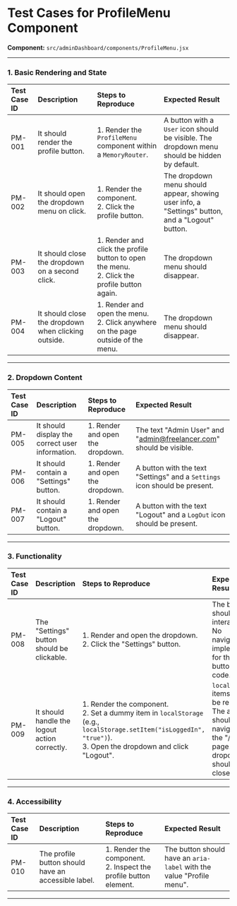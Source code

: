 
# Test Cases for ProfileMenu Component

**Component:** `src/adminDashboard/components/ProfileMenu.jsx`

---

### 1. Basic Rendering and State

| Test Case ID | Description | Steps to Reproduce | Expected Result |
| :--- | :--- | :--- | :--- |
| PM-001 | It should render the profile button. | 1. Render the `ProfileMenu` component within a `MemoryRouter`. | A button with a `User` icon should be visible. The dropdown menu should be hidden by default. |
| PM-002 | It should open the dropdown menu on click. | 1. Render the component. <br> 2. Click the profile button. | The dropdown menu should appear, showing user info, a "Settings" button, and a "Logout" button. |
| PM-003 | It should close the dropdown on a second click. | 1. Render and click the profile button to open the menu. <br> 2. Click the profile button again. | The dropdown menu should disappear. |
| PM-004 | It should close the dropdown when clicking outside. | 1. Render and open the menu. <br> 2. Click anywhere on the page outside of the menu. | The dropdown menu should disappear. |

---

### 2. Dropdown Content

| Test Case ID | Description | Steps to Reproduce | Expected Result |
| :--- | :--- | :--- | :--- |
| PM-005 | It should display the correct user information. | 1. Render and open the dropdown. | The text "Admin User" and "admin@freelancer.com" should be visible. |
| PM-006 | It should contain a "Settings" button. | 1. Render and open the dropdown. | A button with the text "Settings" and a `Settings` icon should be present. |
| PM-007 | It should contain a "Logout" button. | 1. Render and open the dropdown. | A button with the text "Logout" and a `LogOut` icon should be present. |

---

### 3. Functionality

| Test Case ID | Description | Steps to Reproduce | Expected Result |
| :--- | :--- | :--- | :--- |
| PM-008 | The "Settings" button should be clickable. | 1. Render and open the dropdown. <br> 2. Click the "Settings" button. | The button should be interactive. No navigation is implemented for this button in the code. |
| PM-009 | It should handle the logout action correctly. | 1. Render the component. <br> 2. Set a dummy item in `localStorage` (e.g., `localStorage.setItem("isLoggedIn", "true")`). <br> 3. Open the dropdown and click "Logout". | `localStorage` items should be removed. The app should navigate to the "/login" page. The dropdown should close. |

---

### 4. Accessibility

| Test Case ID | Description | Steps to Reproduce | Expected Result |
| :--- | :--- | :--- | :--- |
| PM-010 | The profile button should have an accessible label. | 1. Render the component. <br> 2. Inspect the profile button element. | The button should have an `aria-label` with the value "Profile menu". |

---
